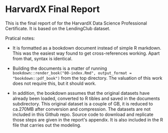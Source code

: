 # HarvardX Final Report

This is the final report of for the HarvardX Data Science Professional Certificate. It is based on the LendingClub dataset.

Pratical notes:

- It is formatted as a bookdown document instead of simple R markdown. This was the easiest way found to get cross-references working. Apart from that, syntax is identical.

- Building the documents is a matter of running `bookdown::render_book("00-index.Rmd", output_format = "bookdown::pdf_book")` from the top directory. The valuation of this work does not require this, but it should work. 

- In addition, the bookdown assumes that the original datasets have already been loaded, converted to R tibles and saved in the documents subdirectory. This original dataset is a couple of GB, it is reduced to ca.270MB after conversion and compression. The datasets are not included in this Github repo. Source code to download and replicate those steps are given in the report's appendix. It is also included in the R file that carries out the modeling. 




